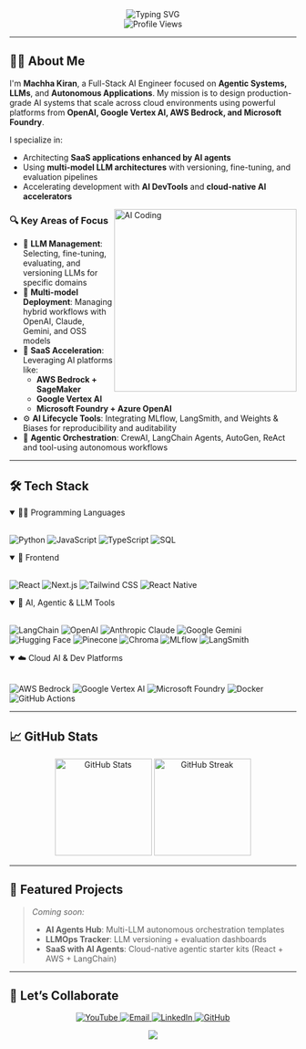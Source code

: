 <div align="center">
  <img src="https://readme-typing-svg.herokuapp.com?font=Fira+Code&duration=3000&pause=1000&color=2563EB&center=true&vCenter=true&multiline=true&width=700&height=100&lines=Hi+👋+I'm+Machha+Kiran;Full-Stack+AI+Developer+%7C+Agentic+Systems+Specialist;Accelerating+SaaS+with+LLMs+and+Cloud+AI+Platforms" alt="Typing SVG" />
</div>

<div align="center">
  <img src="https://komarev.com/ghpvc/?username=machhakiran&label=Profile%20Views&color=0e75b6&style=flat" alt="Profile Views" />
</div>

---

## 👨‍💻 About Me

I'm **Machha Kiran**, a Full-Stack AI Engineer focused on **Agentic Systems, LLMs**, and **Autonomous Applications**. My mission is to design production-grade AI systems that scale across cloud environments using powerful platforms from **OpenAI, Google Vertex AI, AWS Bedrock, and Microsoft Foundry**.

I specialize in:
- Architecting **SaaS applications enhanced by AI agents**
- Using **multi-model LLM architectures** with versioning, fine-tuning, and evaluation pipelines
- Accelerating development with **AI DevTools** and **cloud-native AI accelerators**

<img align="right" alt="AI Coding" width="320" src="https://www.chatbase.co/_next/image?url=https%3A%2F%2Fcdn.sanity.io%2Fimages%2Fi6kpkyc7%2Fprod-dataset%2F61f36fedbbb3466d985a45eb328a9349cc394e53-1536x1024.png&w=3840&q=75" />

### 🔍 Key Areas of Focus
- 🧠 **LLM Management**: Selecting, fine-tuning, evaluating, and versioning LLMs for specific domains
- 🧩 **Multi-model Deployment**: Managing hybrid workflows with OpenAI, Claude, Gemini, and OSS models
- 🚀 **SaaS Acceleration**: Leveraging AI platforms like:
  - **AWS Bedrock + SageMaker**
  - **Google Vertex AI**
  - **Microsoft Foundry + Azure OpenAI**
- ⚙️ **AI Lifecycle Tools**: Integrating MLflow, LangSmith, and Weights & Biases for reproducibility and auditability
- 🤖 **Agentic Orchestration**: CrewAI, LangChain Agents, AutoGen, ReAct and tool-using autonomous workflows

---

## 🛠️ Tech Stack

<details open>
<summary>🧑‍💻 Programming Languages</summary>
<br>

![Python](https://img.shields.io/badge/Python-3776AB?style=for-the-badge&logo=python&logoColor=white)
![JavaScript](https://img.shields.io/badge/JavaScript-F7DF1E?style=for-the-badge&logo=javascript&logoColor=black)
![TypeScript](https://img.shields.io/badge/TypeScript-007ACC?style=for-the-badge&logo=typescript&logoColor=white)
![SQL](https://img.shields.io/badge/PostgreSQL-316192?style=for-the-badge&logo=postgresql&logoColor=white)

</details>

<details open>
<summary>🎨 Frontend</summary>
<br>

![React](https://img.shields.io/badge/React-20232A?style=for-the-badge&logo=react&logoColor=61DAFB)
![Next.js](https://img.shields.io/badge/Next.js-000000?style=for-the-badge&logo=nextdotjs&logoColor=white)
![Tailwind CSS](https://img.shields.io/badge/Tailwind_CSS-38B2AC?style=for-the-badge&logo=tailwind-css&logoColor=white)
![React Native](https://img.shields.io/badge/React_Native-20232A?style=for-the-badge&logo=react&logoColor=61DAFB)

</details>

<details open>
<summary>🧠 AI, Agentic & LLM Tools</summary>
<br>

![LangChain](https://img.shields.io/badge/LangChain-1F2937?style=for-the-badge&logo=python&logoColor=white)
![OpenAI](https://img.shields.io/badge/OpenAI-412991?style=for-the-badge&logo=openai&logoColor=white)
![Anthropic Claude](https://img.shields.io/badge/Claude-AF5?style=for-the-badge)
![Google Gemini](https://img.shields.io/badge/Gemini-1A73E8?style=for-the-badge&logo=google)
![Hugging Face](https://img.shields.io/badge/HuggingFace-FCC624?style=for-the-badge&logo=huggingface&logoColor=black)
![Pinecone](https://img.shields.io/badge/Pinecone-00BFA6?style=for-the-badge)
![Chroma](https://img.shields.io/badge/ChromaDB-292524?style=for-the-badge)
![MLflow](https://img.shields.io/badge/MLflow-0194E2?style=for-the-badge)
![LangSmith](https://img.shields.io/badge/LangSmith-181717?style=for-the-badge)

</details>

<details open>
<summary>☁️ Cloud AI & Dev Platforms</summary>
<br>

![AWS Bedrock](https://img.shields.io/badge/AWS_Bedrock-232F3E?style=for-the-badge&logo=amazonaws&logoColor=white)
![Google Vertex AI](https://img.shields.io/badge/Google_Vertex_AI-4285F4?style=for-the-badge&logo=googlecloud&logoColor=white)
![Microsoft Foundry](https://img.shields.io/badge/Microsoft_Foundry-0078D4?style=for-the-badge&logo=microsoft&logoColor=white)
![Docker](https://img.shields.io/badge/Docker-2496ED?style=for-the-badge&logo=docker&logoColor=white)
![GitHub Actions](https://img.shields.io/badge/GitHub_Actions-2088FF?style=for-the-badge&logo=github-actions&logoColor=white)

</details>

---

## 📈 GitHub Stats

<div align="center">
  <img src="https://github-readme-stats.vercel.app/api?username=machhakiran&show_icons=true&theme=tokyonight&hide_border=true&count_private=true" alt="GitHub Stats" height="170"/>
  <img src="https://github-readme-streak-stats.herokuapp.com/?user=machhakiran&theme=tokyonight&hide_border=true" alt="GitHub Streak" height="170"/>
</div>

---

## 🚀 Featured Projects

> *Coming soon:*
> - **AI Agents Hub**: Multi-LLM autonomous orchestration templates  
> - **LLMOps Tracker**: LLM versioning + evaluation dashboards  
> - **SaaS with AI Agents**: Cloud-native agentic starter kits (React + AWS + LangChain)

---

## 🤝 Let’s Collaborate

<p align="center">
  <a href="https://www.youtube.com/channel/UCGvNdo-r87Q12zW2MK01BFw" target="_blank">
    <img src="https://img.shields.io/badge/YouTube-%23FF0000.svg?&style=for-the-badge&logo=youtube&logoColor=white" alt="YouTube" />
  </a>
  <a href="mailto:machhakiran@gmail.com" target="_blank">
    <img src="https://img.shields.io/badge/Gmail-D14836?style=for-the-badge&logo=gmail&logoColor=white" alt="Email" />
  </a>
  <a href="https://www.linkedin.com/in/machhakiran/" target="_blank">
    <img src="https://img.shields.io/badge/LinkedIn-%230077B5.svg?&style=for-the-badge&logo=linkedin&logoColor=white" alt="LinkedIn" />
  </a>
  <a href="https://github.com/machhakiran" target="_blank">
    <img src="https://img.shields.io/badge/GitHub-%23181717.svg?&style=for-the-badge&logo=github&logoColor=white" alt="GitHub" />
  </a>
</p>

<div align="center">
  <img src="https://capsule-render.vercel.app/api?type=waving&color=gradient&height=100&section=footer"/>
</div>

